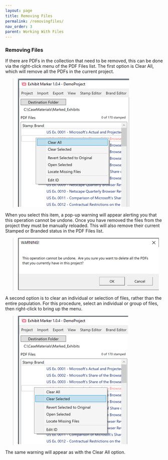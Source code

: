 ```yaml
---
layout: page
title: Removing Files
permalink: /removingfiles/
nav_order: 3
parent: Working With Files
---
```


### Removing Files

If there are PDFs in the collection that need to be removed, this can be done via the right-click menu of the PDF Files list.  The first option is Clear All, which will remove all the PDFs in the current project.

> ![Screen Grab - Clear All right-click menu TEST](../../assets/working_with_files_assets/working_with_files_removing_01_clearall.png)

When you select this item, a pop-up warning will appear alerting you that this operation cannot be undone.  Once you have removed the files from the project they must be manually reloaded.  This will also remove their current Stamped or Branded status in the PDF Files list.

> ![Screen Grab - Clear PDF Warning](../../assets/working_with_files_assets/working_with_files_removing_02_clearallwarning.png)

A second option is to clear an individual or selection of files, rather than the entire population.  For this procedure, select an individual or group of files, then right-click to bring up the menu.

> ![Screen Grab - Clear Selected](../../assets/working_with_files_assets/working_with_files_removing_03_clearselected.png)

The same warning will appear as with the Clear All option.